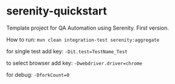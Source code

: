 # serenity-quickstart
Template project for QA Automation using Serenity. First version.

How to run:
`mvn clean integration-test serenity:aggregate`

for single test add key: `-Dit.test=TestName_Test` 

to select browser add key: `-Dwebdriver.driver=chrome`

for debug: `-DforkCount=0`
